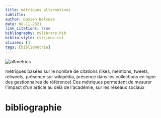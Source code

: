 ```yaml
---
title: métriques alternatives
subtitle:
author: Damien Belvèze
date: 08-11-2021
link_citations: true
bibliography: mylibrary.bib
biblio_style: csl\ieee.csl
aliases: []
tags: [bibliométrie]
---
```


![altmetrics](altmetrics_utility.jpg)

métriques basées sur le nombre de citations (likes, mentions, tweets, retweets, présence sur wikipédia, présence dans les collections en ligne des gestionnaires de référence)
Ces métriques permettent de mesurer l'impact d'un article au délà de l'académie, sur les réseaux sociaux







# bibliographie

